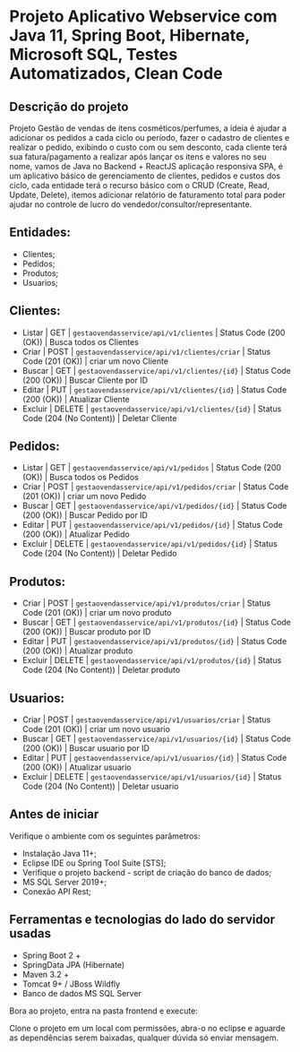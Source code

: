 # Projeto Aplicativo Webservice com Java 11, Spring Boot, Hibernate, Microsoft SQL, Testes Automatizados, Clean Code

## Descrição do projeto

Projeto Gestão de vendas de itens cosméticos/perfumes, a ideia é ajudar a adicionar os pedidos a cada ciclo ou período, fazer o cadastro de clientes e realizar o pedido, exibindo o custo com ou sem desconto, cada cliente terá sua fatura/pagamento a realizar após lançar os itens e valores no seu nome, vamos de Java no Backend + ReactJS aplicação responsiva SPA, é um aplicativo básico de gerenciamento de clientes, pedidos e custos dos ciclo, cada entidade terá o recurso básico com o CRUD (Create, Read, Update, Delete), itemos adicionar relatório de faturamento total
para poder ajudar no controle de lucro do vendedor/consultor/representante.

## Entidades:
* Clientes;
* Pedidos;
* Produtos;
* Usuarios;

## Clientes:
- Listar  | GET  | `gestaovendasservice/api/v1/clientes` | Status Code (200 (OK)) | Busca todos os Clientes
- Criar   | POST | `gestaovendasservice/api/v1/clientes/criar` | Status Code (201 (OK)) | criar um novo Cliente
- Buscar  | GET  | `gestaovendasservice/api/v1/clientes/{id}` | Status Code (200 (OK)) | Buscar Cliente por ID
- Editar  | PUT  | `gestaovendasservice/api/v1/clientes/{id}` | Status Code (200 (OK)) | Atualizar Cliente
- Excluir | DELETE | `gestaovendasservice/api/v1/clientes/{id}` | Status Code (204 (No Content)) | Deletar Cliente

## Pedidos:
- Listar  | GET  | `gestaovendasservice/api/v1/pedidos` | Status Code (200 (OK)) | Busca todos os Pedidos
- Criar   | POST | `gestaovendasservice/api/v1/pedidos/criar` | Status Code (201 (OK)) | criar um novo Pedido
- Buscar  | GET  | `gestaovendasservice/api/v1/pedidos/{id}` | Status Code (200 (OK)) | Buscar Pedido por ID
- Editar  | PUT  | `gestaovendasservice/api/v1/pedidos/{id}` | Status Code (200 (OK)) | Atualizar Pedido
- Excluir | DELETE | `gestaovendasservice/api/v1/pedidos/{id}` | Status Code (204 (No Content)) | Deletar Pedido

## Produtos:
- Criar   | POST | `gestaovendasservice/api/v1/produtos/criar` | Status Code (201 (OK)) | criar um novo produto
- Buscar  | GET  | `gestaovendasservice/api/v1/produtos/{id}` | Status Code (200 (OK)) | Buscar produto por ID
- Editar  | PUT  | `gestaovendasservice/api/v1/produtos/{id}` | Status Code (200 (OK)) | Atualizar produto
- Excluir | DELETE | `gestaovendasservice/api/v1/produtos/{id}` | Status Code (204 (No Content)) | Deletar produto

## Usuarios:
- Criar   | POST | `gestaovendasservice/api/v1/usuarios/criar` | Status Code (201 (OK)) | criar um novo usuario
- Buscar  | GET  | `gestaovendasservice/api/v1/usuarios/{id}` | Status Code (200 (OK)) | Buscar usuario por ID
- Editar  | PUT  | `gestaovendasservice/api/v1/usuarios/{id}` | Status Code (200 (OK)) | Atualizar usuario
- Excluir | DELETE | `gestaovendasservice/api/v1/usuarios/{id}` | Status Code (204 (No Content)) | Deletar usuario

## Antes de iniciar

Verifique o ambiente com os seguintes parâmetros:

- Instalação Java 11+;
- Eclipse IDE ou Spring Tool Suite [STS];
- Verifique o projeto backend - script de criação do banco de dados;
- MS SQL Server 2019+;
- Conexão API Rest;

## Ferramentas e tecnologias do lado do servidor usadas

- Spring Boot 2 +
- SpringData JPA (Hibernate)
- Maven 3.2 +
- Tomcat 9+ / JBoss Wildfly
- Banco de dados MS SQL Server

Bora ao projeto, entra na pasta frontend e execute:

Clone o projeto em um local com permissões, abra-o no eclipse e aguarde 
as dependências serem baixadas, qualquer dúvida só enviar mensagem.
